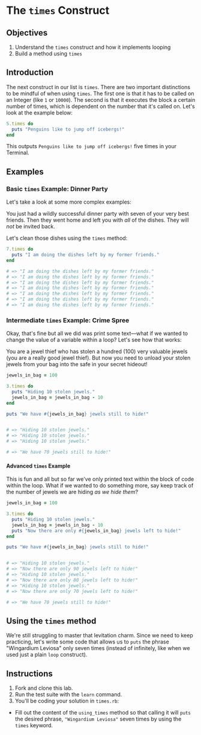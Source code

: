 # The `times` Construct

## Objectives

1. Understand the `times` construct and how it implements looping
2. Build a method using `times`

## Introduction

The next construct in our list is `times`. There are two important distinctions to be mindful of when using `times`. The first one is that it has to be called on an Integer (like `1` or `10000`). The second is that it executes the block a certain number of times, which is dependent on the number that it's called on. Let's look at the example below:

```ruby
5.times do
  puts "Penguins like to jump off icebergs!"
end
```

This outputs `Penguins like to jump off icebergs!` five times in your Terminal.

## Examples

### Basic `times` Example: Dinner Party

Let's take a look at some more complex examples: 

You just had a wildly successful dinner party with seven of your very best friends. Then they went home and left you with *all* of the dishes. They will *not* be invited back. 

Let's clean those dishes using the `times` method:

```ruby
7.times do 
  puts "I am doing the dishes left by my former friends."
end

# => "I am doing the dishes left by my former friends."
# => "I am doing the dishes left by my former friends."
# => "I am doing the dishes left by my former friends."
# => "I am doing the dishes left by my former friends."
# => "I am doing the dishes left by my former friends."
# => "I am doing the dishes left by my former friends."
# => "I am doing the dishes left by my former friends."
```

### Intermediate `times` Example: Crime Spree

Okay, that's fine but all we did was print some text––what if we wanted to change the value of a variable within a loop? Let's see how that works: 

You are a jewel thief who has stolen a hundred (100) very valuable jewels (you are a really good jewel thief). But now you need to unload your stolen jewels from your bag into the safe in your secret hideout!  

```ruby
jewels_in_bag = 100

3.times do 
  puts "Hiding 10 stolen jewels."
  jewels_in_bag = jewels_in_bag - 10
end

puts "We have #{jewels_in_bag} jewels still to hide!"


# => "Hiding 10 stolen jewels."
# => "Hiding 10 stolen jewels."
# => "Hiding 10 stolen jewels."

# => "We have 70 jewels still to hide!"
```

#### Advanced `times` Example

This is fun and all but so far we've only printed text within the block of code within the loop. What if we wanted to do something more, say keep track of the number of jewels we are hiding *as we hide them*? 

```ruby
jewels_in_bag = 100

3.times do 
  puts "Hiding 10 stolen jewels."
  jewels_in_bag = jewels_in_bag - 10
  puts "Now there are only #{jewels_in_bag} jewels left to hide!"
end

puts "We have #{jewels_in_bag} jewels still to hide!"


# => "Hiding 10 stolen jewels."
# => "Now there are only 90 jewels left to hide!"
# => "Hiding 10 stolen jewels."
# => "Now there are only 80 jewels left to hide!"
# => "Hiding 10 stolen jewels."
# => "Now there are only 70 jewels left to hide!"

# => "We have 70 jewels still to hide!"
```

## Using the `times` method

We're still struggling to master that levitation charm. Since we need to keep practicing, let's write some code that allows us to `puts` the phrase "Wingardium Leviosa" only seven times (instead of infinitely, like when we used just a plain `loop` construct).

## Instructions

1. Fork and clone this lab.
2. Run the test suite with the `learn` command. 
3. You'll be coding your solution in `times.rb`: 

  * Fill out the content of the `using_times` method so that calling it will `puts` the desired phrase, `"Wingardium Leviosa"` seven times by using the `times` keyword.  
